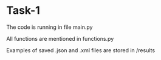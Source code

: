 # Task-1

The code is running in file main.py

All functions are mentioned in functions.py

Examples of saved .json and .xml files are stored in /results
